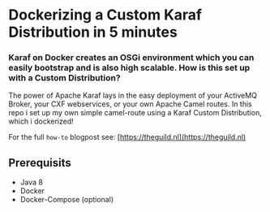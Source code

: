 # Dockerizing a Custom Karaf Distribution in 5 minutes
### Karaf on Docker creates an OSGi environment which you can easily bootstrap and is also high scalable. How is this set up with a Custom Distribution?

The power of Apache Karaf lays in the easy deployment of your ActiveMQ Broker, your CXF webservices, or your own Apache Camel routes. In this repo i set up my own simple camel-route using a Karaf Custom Distribution, which i dockerized!

For the full `how-to` blogpost see: [https://theguild.nl](https://theguild.nl)

## Prerequisits
* Java 8
* Docker
* Docker-Compose (optional)
